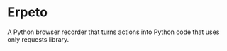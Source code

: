 # Erpeto

A Python browser recorder that turns actions into Python code that uses only
requests library.

